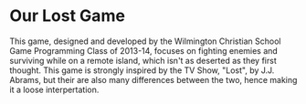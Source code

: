 # Our Lost Game

This game, designed and developed by the Wilmington Christian School Game Programming Class of 2013-14, focuses on fighting enemies and surviving while on a remote island, which isn't as deserted as they first thought. This game is strongly inspired by the TV Show, "Lost", by J.J. Abrams, but their are also many differences between the two, hence making it a loose interpertation.
